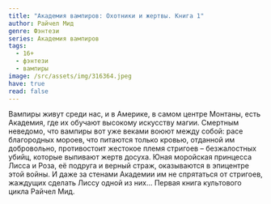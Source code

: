```yaml
---
title: "Академия вампиров: Охотники и жертвы. Книга 1"
author: Райчел Мид
genre: Фэнтези
series: Академия вампиров
tags:
  - 16+
  - фэнтези
  - вампиры
image: /src/assets/img/316364.jpeg
have: true
read: false
---
```

Вампиры живут среди нас, и в Америке, в самом центре Монтаны, есть Академия, где их обучают высокому искусству магии. Смертным неведомо, что вампиры вот уже веками воюют между собой: расе благородных мороев, что питаются только кровью, отданной им добровольно, противостоит жестокое племя стригоев – безжалостных убийц, которые выпивают жертв досуха. Юная моройская принцесса Лисса и Роза, её подруга и верный страж, оказываются в эпицентре этой войны. И даже за стенами Академии им не спрятаться от стригоев, жаждущих сделать Лиссу одной из них… Первая книга культового цикла Райчел Мид.
